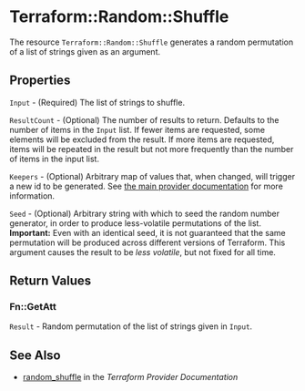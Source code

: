 # Terraform::Random::Shuffle

The resource `Terraform::Random::Shuffle` generates a random permutation of a list
of strings given as an argument.

## Properties

`Input` - (Required) The list of strings to shuffle.

`ResultCount` - (Optional) The number of results to return. Defaults to
the number of items in the `Input` list. If fewer items are requested,
some elements will be excluded from the result. If more items are requested,
items will be repeated in the result but not more frequently than the number
of items in the input list.

`Keepers` - (Optional) Arbitrary map of values that, when changed, will
trigger a new id to be generated. See
[the main provider documentation](../index.html) for more information.

`Seed` - (Optional) Arbitrary string with which to seed the random number
generator, in order to produce less-volatile permutations of the list.
**Important:** Even with an identical seed, it is not guaranteed that the
same permutation will be produced across different versions of Terraform.
This argument causes the result to be *less volatile*, but not fixed for
all time.


## Return Values

### Fn::GetAtt

`Result` - Random permutation of the list of strings given in `Input`.

## See Also

* [random_shuffle](https://www.terraform.io/docs/providers/random/r/shuffle.html) in the _Terraform Provider Documentation_